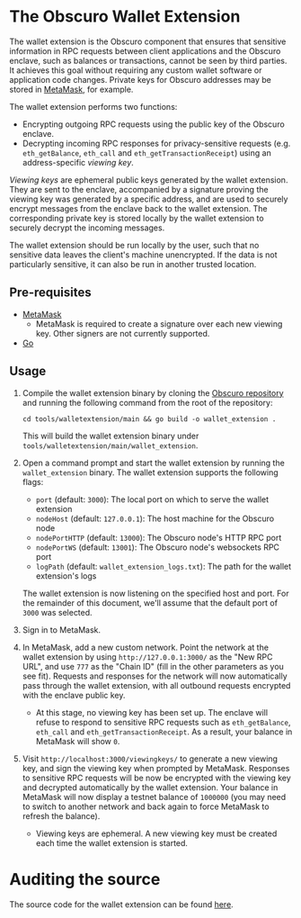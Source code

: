 # The Obscuro Wallet Extension

The wallet extension is the Obscuro component that ensures that sensitive information in RPC requests between client
applications and the Obscuro enclave, such as balances or transactions, cannot be seen by third parties. It
achieves this goal without requiring any custom wallet software or application code changes. Private keys for Obscuro
addresses may be stored in [MetaMask](https://metamask.io/), for example.

The wallet extension performs two functions:

* Encrypting outgoing RPC requests using the public key of the Obscuro enclave.
* Decrypting incoming RPC responses for privacy-sensitive requests (e.g. `eth_getBalance`, `eth_call` and
  `eth_getTransactionReceipt`) using an address-specific _viewing key_.

_Viewing keys_ are ephemeral public keys generated by the wallet extension. They are sent to the enclave, accompanied
by a signature proving the viewing key was generated by a specific address, and are used to securely encrypt messages
from the enclave back to the wallet extension. The corresponding private key is stored locally by the wallet extension
to securely decrypt the incoming messages.

The wallet extension should be run locally by the user, such that no sensitive data leaves the client's machine
unencrypted. If the data is not particularly sensitive, it can also be run in another trusted location.

## Pre-requisites

* [MetaMask](https://metamask.io/)
    * MetaMask is required to create a signature over each new viewing key. Other signers are not currently supported.
* [Go](https://go.dev/)

## Usage

1. Compile the wallet extension binary by cloning the [Obscuro repository](https://github.com/obscuronet/go-obscuro)
   and running the following command from the root of the repository:

   ```
   cd tools/walletextension/main && go build -o wallet_extension .
   ```

   This will build the wallet extension binary under `tools/walletextension/main/wallet_extension`.

2. Open a command prompt and start the wallet extension by running the `wallet_extension` binary. The wallet extension 
   supports the following flags:

   * `port` (default: `3000`): The local port on which to serve the wallet extension
   * `nodeHost` (default: `127.0.0.1`): The host machine for the Obscuro node
   * `nodePortHTTP` (default: `13000`): The Obscuro node's HTTP RPC port
   * `nodePortWS` (default: `13001`): The Obscuro node's websockets RPC port
   * `logPath` (default: `wallet_extension_logs.txt`): The path for the wallet extension's logs

   The wallet extension is now listening on the specified host and port. For the remainder of this document, we'll 
   assume that the default port of `3000` was selected.

3. Sign in to MetaMask.

4. In MetaMask, add a new custom network. Point the network at the wallet extension by using `http://127.0.0.1:3000/` as
   the "New RPC URL", and use `777` as the "Chain ID" (fill in the other parameters as you see fit). Requests and
   responses for the network will now automatically pass through the wallet extension, with all outbound requests
   encrypted with the enclave public key.

    * At this stage, no viewing key has been set up. The enclave will refuse to respond to sensitive RPC requests such
      as `eth_getBalance`, `eth_call` and `eth_getTransactionReceipt`. As a result, your balance in MetaMask will 
      show `0`.

5. Visit `http://localhost:3000/viewingkeys/` to generate a new viewing key, and sign the viewing key when prompted by
   MetaMask. Responses to sensitive RPC requests will be now be encrypted with the viewing key and decrypted
   automatically by the wallet extension. Your balance in MetaMask will now display a testnet balance of `1000000` (you 
   may need to switch to another network and back again to force MetaMask to refresh the balance).

    * Viewing keys are ephemeral. A new viewing key must be created each time the wallet extension is started.

# Auditing the source

The source code for the wallet extension can be found [here](https://github.com/obscuronet/go-obscuro/tree/main/tools/walletextension).
